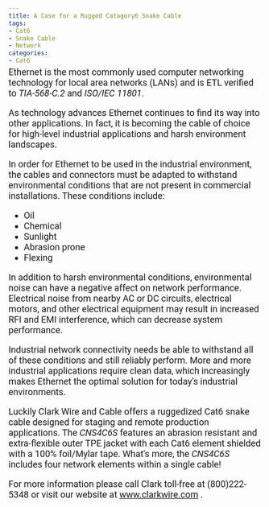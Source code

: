 ```yaml
---
title: A Case for a Rugged Catagory6 Snake Cable
tags: 
- Cat6
- Snake Cable
- Network
categories: 
- Cat6
---
```

<link href="https://fonts.googleapis.com/css?family=Roboto|Yanone+Kaffeesatz" rel="stylesheet">
<div style="font-family: 'Roboto', sans-serif; font-size: 18px; margin-top: -25px;">
Ethernet is the most commonly used computer networking technology for local area networks (LANs) and is ETL verified to <em>TIA-568-C.2</em> and <em>ISO/IEC 11801</em>.

As technology advances Ethernet continues to find its way into other applications. In fact, it is becoming the cable of choice for high-level industrial applications and harsh environment landscapes.

In order for Ethernet to be used in the industrial environment,
the cables and connectors must be adapted to withstand
environmental conditions that are not present in commercial
installations. These conditions include:
<ul>
<li>Oil</li>
<li>Chemical
</li>
<li>Sunlight
</li>
<li>Abrasion prone
</li>
<li>Flexing
</li>
</ul>
In addition to harsh environmental conditions, environmental noise can have a negative affect on network performance. 
Electrical noise from nearby AC or DC circuits, electrical motors, and other electrical equipment 
may result in increased RFI and EMI interference, which can decrease system performance. 

Industrial network connectivity needs be able to withstand all of these conditions and still reliably perform. 
More and more industrial applications require clean data, which increasingly makes Ethernet the optimal solution for today’s
industrial environments.

Luckily Clark Wire and Cable offers a ruggedized Cat6 snake cable designed for staging and remote production applications.
The <em>CNS4C6S</em> features an abrasion resistant and extra-flexible outer TPE jacket with each Cat6 element shielded with a 100% foil/Mylar tape.
What's more, the <em>CNS4C6S</em> includes four network elements within a single cable! 

For more information please call Clark toll-free at (800)222-5348 or visit our website at www.clarkwire.com . 
</div>

